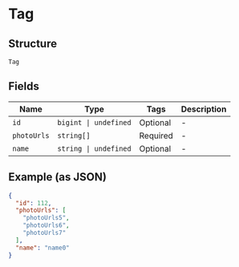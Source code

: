 
# Tag

## Structure

`Tag`

## Fields

| Name | Type | Tags | Description |
|  --- | --- | --- | --- |
| `id` | `bigint \| undefined` | Optional | - |
| `photoUrls` | `string[]` | Required | - |
| `name` | `string \| undefined` | Optional | - |

## Example (as JSON)

```json
{
  "id": 112,
  "photoUrls": [
    "photoUrls5",
    "photoUrls6",
    "photoUrls7"
  ],
  "name": "name0"
}
```

